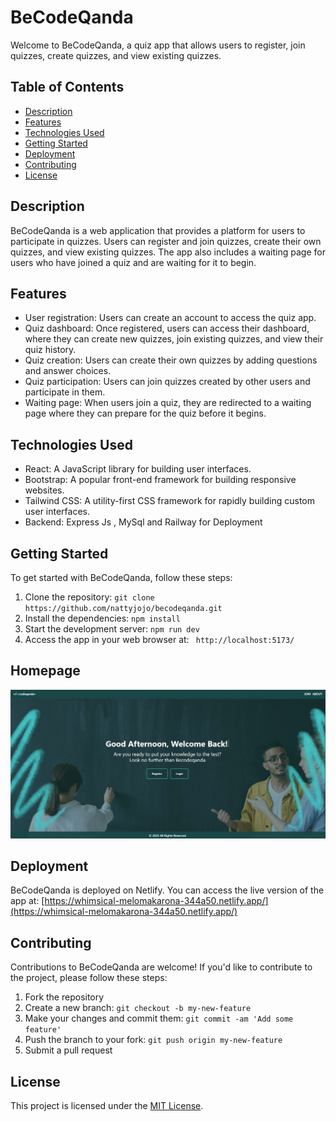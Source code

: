 # BeCodeQanda

Welcome to BeCodeQanda, a quiz app that allows users to register, join quizzes, create quizzes, and view existing quizzes.

## Table of Contents
- [Description](#description)
- [Features](#features)
- [Technologies Used](#technologies-used)
- [Getting Started](#getting-started)
- [Deployment](#deployment)
- [Contributing](#contributing)
- [License](#license)

## Description
BeCodeQanda is a web application that provides a platform for users to participate in quizzes. Users can register and join quizzes, create their own quizzes, and view existing quizzes. The app also includes a waiting page for users who have joined a quiz and are waiting for it to begin.

## Features
- User registration: Users can create an account to access the quiz app.
- Quiz dashboard: Once registered, users can access their dashboard, where they can create new quizzes, join existing quizzes, and view their quiz history.
- Quiz creation: Users can create their own quizzes by adding questions and answer choices.
- Quiz participation: Users can join quizzes created by other users and participate in them.
- Waiting page: When users join a quiz, they are redirected to a waiting page where they can prepare for the quiz before it begins.

## Technologies Used
- React: A JavaScript library for building user interfaces.
- Bootstrap: A popular front-end framework for building responsive websites.
- Tailwind CSS: A utility-first CSS framework for rapidly building custom user interfaces.
- Backend: Express Js , MySql and Railway for Deployment

## Getting Started
To get started with BeCodeQanda, follow these steps:

1. Clone the repository: `git clone https://github.com/nattyjojo/becodeqanda.git`
2. Install the dependencies: `npm install`
3. Start the development server: `npm run dev`
4. Access the app in your web browser at: ` http://localhost:5173/`

## Homepage
![BeCodeQanda Homepage](https://github.com/nattyjojo/becodeqanda/blob/main/src/assets/images/becodeqanda.png?raw=true)

## Deployment
BeCodeQanda is deployed on Netlify. You can access the live version of the app at: [https://whimsical-melomakarona-344a50.netlify.app/](https://whimsical-melomakarona-344a50.netlify.app/)

## Contributing
Contributions to BeCodeQanda are welcome! If you'd like to contribute to the project, please follow these steps:

1. Fork the repository
2. Create a new branch: `git checkout -b my-new-feature`
3. Make your changes and commit them: `git commit -am 'Add some feature'`
4. Push the branch to your fork: `git push origin my-new-feature`
5. Submit a pull request

## License
This project is licensed under the [MIT License](LICENSE).
